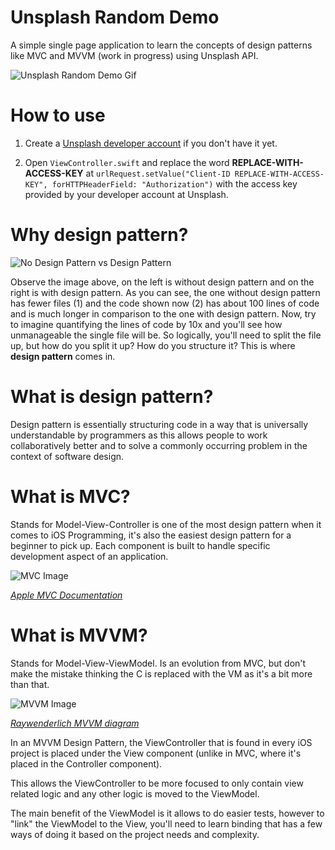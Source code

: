 # Unsplash Random Demo

A simple single page application to learn the concepts of design patterns like MVC and MVVM (work in progress) using Unsplash API.

![Unsplash Random Demo Gif](https://res.cloudinary.com/omar2017/image/upload/v1599185499/Screen_Recording_2020-09-04_at_10.03.47.2020-09-04_10_10_09_k09c3b.gif)

# How to use

1. Create a [Unsplash developer account](https://unsplash.com/developers) if you don't have it yet.

2. Open `ViewController.swift` and replace the word **REPLACE-WITH-ACCESS-KEY** at `urlRequest.setValue("Client-ID REPLACE-WITH-ACCESS-KEY", forHTTPHeaderField: "Authorization")` with the access key provided by your developer account at Unsplash.

# Why design pattern?

![No Design Pattern vs Design Pattern](https://res.cloudinary.com/omar2017/image/upload/v1599187068/Screenshot_2020-09-04_at_10.18.18_exyjgz.png)

Observe the image above, on the left is without design pattern and on the right is with design pattern. As you can see, the one without design pattern has fewer files (1) and the code shown now (2) has about 100 lines of code and is much longer in comparison to the one with design pattern. Now, try to imagine quantifying the lines of code by 10x and you'll see how unmanageable the single file will be. So logically, you'll need to split the file up, but how do you split it up? How do you structure it? This is where **design pattern** comes in.

# What is design pattern?

Design pattern is essentially structuring code in a way that is universally understandable by programmers as this allows people to work collaboratively better and to solve a commonly occurring problem in the context of software design.

# What is MVC?

Stands for Model-View-Controller is one of the most design pattern when it comes to iOS Programming, it's also the easiest design pattern for a beginner to pick up. Each component is built to handle specific development aspect of an application.

![MVC Image](https://developer.apple.com/library/archive/documentation/General/Conceptual/DevPedia-CocoaCore/Art/model_view_controller_2x.png)

*[Apple MVC Documentation](https://developer.apple.com/library/archive/documentation/General/Conceptual/DevPedia-CocoaCore/MVC.html)*

# What is MVVM?

Stands for Model-View-ViewModel. Is an evolution from MVC, but don't make the mistake thinking the C is replaced with the VM as it's a bit more than that.

![MVVM Image](https://koenig-media.raywenderlich.com/uploads/2019/12/MVVM-Diagram.png)

*[Raywenderlich MVVM diagram](https://www.raywenderlich.com/6733535-ios-mvvm-tutorial-refactoring-from-mvc)*

In an MVVM Design Pattern, the ViewController that is found in every iOS project is placed under the View component (unlike in MVC, where it's placed in the Controller component).

This allows the ViewController to be more focused to only contain view related logic and any other logic is moved to the ViewModel.

The main benefit of the ViewModel is it allows to do easier tests, however to "link" the ViewModel to the View, you'll need to learn binding that has a few ways of doing it based on the project needs and complexity.
